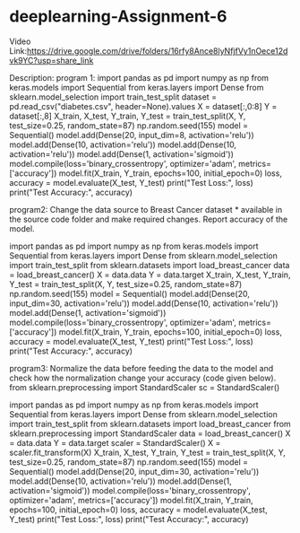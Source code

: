 # deeplearning-Assignment-6
Video Link:https://drive.google.com/drive/folders/16rfy8Ance8lyNfjfVy1nOece12dvk9YC?usp=share_link

Description:
program 1:
import pandas as pd
import numpy as np
from keras.models import Sequential
from keras.layers import Dense
from sklearn.model_selection import train_test_split
dataset = pd.read_csv("diabetes.csv", header=None).values
X = dataset[:,0:8]
Y = dataset[:,8]
X_train, X_test, Y_train, Y_test = train_test_split(X, Y, test_size=0.25, random_state=87)
np.random.seed(155)
model = Sequential()
model.add(Dense(20, input_dim=8, activation='relu'))
model.add(Dense(10, activation='relu'))
model.add(Dense(10, activation='relu'))
model.add(Dense(1, activation='sigmoid'))
model.compile(loss='binary_crossentropy', optimizer='adam', metrics=['accuracy'])
model.fit(X_train, Y_train, epochs=100, initial_epoch=0)
loss, accuracy = model.evaluate(X_test, Y_test)
print("Test Loss:", loss)
print("Test Accuracy:", accuracy)

program2:
Change the data source to Breast Cancer dataset * available in the source code folder and make required
changes. Report accuracy of the model.

import pandas as pd
import numpy as np
from keras.models import Sequential
from keras.layers import Dense
from sklearn.model_selection import train_test_split
from sklearn.datasets import load_breast_cancer
data = load_breast_cancer()
X = data.data
Y = data.target
X_train, X_test, Y_train, Y_test = train_test_split(X, Y, test_size=0.25, random_state=87)
np.random.seed(155)
model = Sequential()
model.add(Dense(20, input_dim=30, activation='relu'))
model.add(Dense(10, activation='relu'))
model.add(Dense(1, activation='sigmoid'))
model.compile(loss='binary_crossentropy', optimizer='adam', metrics=['accuracy'])
model.fit(X_train, Y_train, epochs=100, initial_epoch=0)
loss, accuracy = model.evaluate(X_test, Y_test)
print("Test Loss:", loss)
print("Test Accuracy:", accuracy)

program3:
Normalize the data before feeding the data to the model and check how the normalization change your
accuracy (code given below).
from sklearn.preprocessing import StandardScaler
sc = StandardScaler()

import pandas as pd
import numpy as np
from keras.models import Sequential
from keras.layers import Dense
from sklearn.model_selection import train_test_split
from sklearn.datasets import load_breast_cancer
from sklearn.preprocessing import StandardScaler
data = load_breast_cancer()
X = data.data
Y = data.target
scaler = StandardScaler()
X = scaler.fit_transform(X)
X_train, X_test, Y_train, Y_test = train_test_split(X, Y, test_size=0.25, random_state=87)
np.random.seed(155)
model = Sequential()
model.add(Dense(20, input_dim=30, activation='relu'))
model.add(Dense(10, activation='relu'))
model.add(Dense(1, activation='sigmoid'))
model.compile(loss='binary_crossentropy', optimizer='adam', metrics=['accuracy'])
model.fit(X_train, Y_train, epochs=100, initial_epoch=0)
loss, accuracy = model.evaluate(X_test, Y_test)
print("Test Loss:", loss)
print("Test Accuracy:", accuracy)

